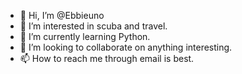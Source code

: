 - 👋 Hi, I’m @Ebbieuno
- 👀 I’m interested in scuba and travel.
- 🌱 I’m currently learning Python.
- 💞️ I’m looking to collaborate on anything interesting.
- 📫 How to reach me through email is best.

<!---
Ebbieuno/Ebbieuno is a ✨ special ✨ repository because its `README.md` (this file) appears on your GitHub profile.
You can click the Preview link to take a look at your changes.
--->
